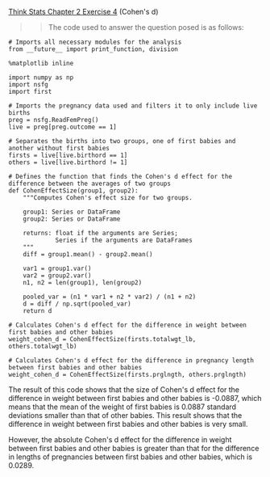 [Think Stats Chapter 2 Exercise 4](http://greenteapress.com/thinkstats2/html/thinkstats2003.html#toc24) (Cohen's d)

>> The code used to answer the question posed is as follows:
```
# Imports all necessary modules for the analysis
from __future__ import print_function, division

%matplotlib inline

import numpy as np
import nsfg
import first

# Imports the pregnancy data used and filters it to only include live births
preg = nsfg.ReadFemPreg()
live = preg[preg.outcome == 1]

# Separates the births into two groups, one of first babies and another without first babies
firsts = live[live.birthord == 1]
others = live[live.birthord != 1]

# Defines the function that finds the Cohen's d effect for the difference between the averages of two groups
def CohenEffectSize(group1, group2):
    """Computes Cohen's effect size for two groups.
    
    group1: Series or DataFrame
    group2: Series or DataFrame
    
    returns: float if the arguments are Series;
             Series if the arguments are DataFrames
    """
    diff = group1.mean() - group2.mean()

    var1 = group1.var()
    var2 = group2.var()
    n1, n2 = len(group1), len(group2)

    pooled_var = (n1 * var1 + n2 * var2) / (n1 + n2)
    d = diff / np.sqrt(pooled_var)
    return d

# Calculates Cohen's d effect for the difference in weight between first babies and other babies
weight_cohen_d = CohenEffectSize(firsts.totalwgt_lb, others.totalwgt_lb)

# Calculates Cohen's d effect for the difference in pregnancy length between first babies and other babies
weight_cohen_d = CohenEffectSize(firsts.prglngth, others.prglngth)
```
The result of this code shows that the size of Cohen's d effect for the difference in weight between first babies and other babies is -0.0887, which means that the mean of the weight of first babies is 0.0887 standard deviations smaller than that of other babies. This result shows that the difference in weight between first babies and other babies is very small.

However, the absolute Cohen's d effect for the difference in weight between first babies and other babies is greater than that for the difference in lengths of pregnancies between first babies and other babies, which is 0.0289.
